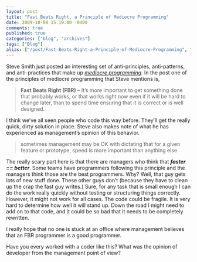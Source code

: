 ```yaml
---
layout: post
title: "Fast Beats Right, a Principle of Mediocre Programming"
date: 2009-10-08 15:19:00 -0400
comments: true
published: true
categories: ["blog", "archives"]
tags: ["Blog"]
alias: ["/post/Fast-Beats-Right-a-Principle-of-Mediocre-Programming", "/post/fast-beats-right-a-principle-of-mediocre-programming"]
---
```

<!-- more -->

<p>Steve Smith just posted an interesting set of anti-principles, anti-patterns, and anti-practices that make up <em><a href="http://stevesmithblog.com/blog/principles-patterns-and-practices-of-mediocre-programming/" target="_blank">mediocre programming</a></em>. In the post one of the principles of mediocre programming that Steve mentions is,</p>
<blockquote>
<p><strong>Fast Beats Right (FBR)</strong> &ndash; It&rsquo;s more important to get something done that probably works, or that works right now even if it will be hard to change later, than to spend time ensuring that it is correct or is well designed.</p>
</blockquote>
<p>I think we&rsquo;ve all seen people who code this way before. They&rsquo;ll get the really quick, dirty solution in place. Steve also makes note of what he has experienced as management&rsquo;s opinion of this behavior.</p>
<blockquote>
<p>sometimes management may be OK with dictating that for a given feature or prototype, speed is more important than anything else</p>
</blockquote>
<p>The really scary part here is that there are managers who think that <strong><em>faster == better</em></strong>. Some teams have programmers following this principle and the managers think those are the best programmers. Why? Well, that guy gets lots of new stuff done. These other guys don&rsquo;t (because they have to clean up the crap the fast guy writes.) Sure, for any task that is small enough I can do the work really quickly without testing or structuring things correctly. However, it might not work for all cases. The code could be fragile. It is very hard to determine how well it will stand up. Down the road I might need to add on to that code, and it could be so bad that it needs to be completely rewritten.</p>
<p>I really hope that no one is stuck at an office where management believes that an FBR programmer is a good programmer.</p>
<p>Have you every worked with a coder like this? What was the opinion of developer from the management point of view?</p>
